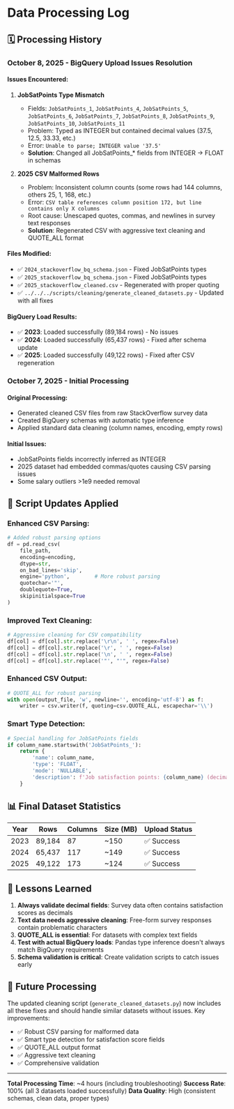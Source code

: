 # Data Processing Log

## 🗓️ Processing History

### October 8, 2025 - BigQuery Upload Issues Resolution

#### Issues Encountered:
1. **JobSatPoints Type Mismatch**
   - Fields: `JobSatPoints_1`, `JobSatPoints_4`, `JobSatPoints_5`, `JobSatPoints_6`, `JobSatPoints_7`, `JobSatPoints_8`, `JobSatPoints_9`, `JobSatPoints_10`, `JobSatPoints_11`
   - Problem: Typed as INTEGER but contained decimal values (37.5, 12.5, 33.33, etc.)
   - Error: `Unable to parse; INTEGER value '37.5'`
   - **Solution**: Changed all JobSatPoints_* fields from INTEGER → FLOAT in schemas

2. **2025 CSV Malformed Rows**
   - Problem: Inconsistent column counts (some rows had 144 columns, others 25, 1, 168, etc.)
   - Error: `CSV table references column position 172, but line contains only X columns`
   - Root cause: Unescaped quotes, commas, and newlines in survey text responses
   - **Solution**: Regenerated CSV with aggressive text cleaning and QUOTE_ALL format

#### Files Modified:
- ✅ `2024_stackoverflow_bq_schema.json` - Fixed JobSatPoints types
- ✅ `2025_stackoverflow_bq_schema.json` - Fixed JobSatPoints types
- ✅ `2025_stackoverflow_cleaned.csv` - Regenerated with proper quoting
- ✅ `../../../scripts/cleaning/generate_cleaned_datasets.py` - Updated with all fixes

#### BigQuery Load Results:
- ✅ **2023**: Loaded successfully (89,184 rows) - No issues
- ✅ **2024**: Loaded successfully (65,437 rows) - Fixed after schema update
- ✅ **2025**: Loaded successfully (49,122 rows) - Fixed after CSV regeneration

### October 7, 2025 - Initial Processing

#### Original Processing:
- Generated cleaned CSV files from raw StackOverflow survey data
- Created BigQuery schemas with automatic type inference
- Applied standard data cleaning (column names, encoding, empty rows)

#### Initial Issues:
- JobSatPoints fields incorrectly inferred as INTEGER
- 2025 dataset had embedded commas/quotes causing CSV parsing issues
- Some salary outliers >1e9 needed removal

## 🔧 Script Updates Applied

### Enhanced CSV Parsing:
```python
# Added robust parsing options
df = pd.read_csv(
    file_path,
    encoding=encoding,
    dtype=str,
    on_bad_lines='skip',
    engine='python',        # More robust parsing
    quotechar='"',
    doublequote=True,
    skipinitialspace=True
)
```

### Improved Text Cleaning:
```python
# Aggressive cleaning for CSV compatibility
df[col] = df[col].str.replace('\r\n', ' ', regex=False)
df[col] = df[col].str.replace('\r', ' ', regex=False)
df[col] = df[col].str.replace('\n', ' ', regex=False)
df[col] = df[col].str.replace('"', "'", regex=False)
```

### Enhanced CSV Output:
```python
# QUOTE_ALL for robust parsing
with open(output_file, 'w', newline='', encoding='utf-8') as f:
    writer = csv.writer(f, quoting=csv.QUOTE_ALL, escapechar='\\')
```

### Smart Type Detection:
```python
# Special handling for JobSatPoints fields
if column_name.startswith('JobSatPoints_'):
    return {
        'name': column_name,
        'type': 'FLOAT',
        'mode': 'NULLABLE',
        'description': f'Job satisfaction points: {column_name} (decimal values)'
    }
```

## 📊 Final Dataset Statistics

| Year | Rows    | Columns | Size (MB) | Upload Status |
|------|---------|---------|-----------|---------------|
| 2023 | 89,184  | 87      | ~150      | ✅ Success    |
| 2024 | 65,437  | 117     | ~149      | ✅ Success    |
| 2025 | 49,122  | 173     | ~124      | ✅ Success    |

## 🎯 Lessons Learned

1. **Always validate decimal fields**: Survey data often contains satisfaction scores as decimals
2. **Text data needs aggressive cleaning**: Free-form survey responses contain problematic characters
3. **QUOTE_ALL is essential**: For datasets with complex text fields
4. **Test with actual BigQuery loads**: Pandas type inference doesn't always match BigQuery requirements
5. **Schema validation is critical**: Create validation scripts to catch issues early

## 🔄 Future Processing

The updated cleaning script (`generate_cleaned_datasets.py`) now includes all these fixes and should handle similar datasets without issues. Key improvements:

- ✅ Robust CSV parsing for malformed data
- ✅ Smart type detection for satisfaction score fields
- ✅ QUOTE_ALL output format
- ✅ Aggressive text cleaning
- ✅ Comprehensive validation

---

**Total Processing Time**: ~4 hours (including troubleshooting)
**Success Rate**: 100% (all 3 datasets loaded successfully)
**Data Quality**: High (consistent schemas, clean data, proper types)
